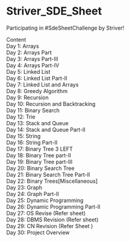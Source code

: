 # Striver_SDE_Sheet
Participating in #SdeSheetChallenge by Striver!

Content <br />
Day 1: Arrays <br />
Day 2: Arrays Part <br />
Day 3: Arrays Part-III <br />
Day 4: Arrays Part-IV <br />
Day 5: Linked List <br />
Day 6: Linked List Part-II  <br />
Day 7: Linked List and Arrays  <br />
Day 8: Greedy Algorithm <br />
Day 9: Recursion <br />
Day 10: Recursion and Backtracking <br />
Day 11: Binary Search <br />
Day 12: Trie <br />
Day 13: Stack and Queue <br />
Day 14: Stack and Queue Part-II <br />
Day 15: String <br />
Day 16: String Part-II <br />
Day 17: Binary Tree 3 LEFT <br />
Day 18: Binary Tree part-II <br />
Day 19: Binary Tree part-III <br />
Day 20: Binary Search Tree <br />
Day 21: Binary Search Tree Part-II <br />
Day 22: Binary Trees[Miscellaneous] <br />
Day 23: Graph <br />
Day 24: Graph Part-II <br />
Day 25: Dynamic Programming <br />
Day 26: Dynamic Programming Part-II <br />
Day 27: OS Revise (Refer sheet) <br />
Day 28: DBMS Revision  (Refer sheet) <br />
Day 29: CN Revision (Refer Sheet )  <br />
Day 30: Project Overview <br />
